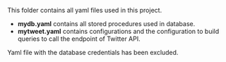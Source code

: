 This folder contains all yaml files used in this project. 

- **mydb.yaml** contains all stored procedures used in database.
- **mytweet.yaml** contains configurations and the configuration to build queries to call the endpoint of Twitter API.

Yaml file with the database credentials has been excluded.
